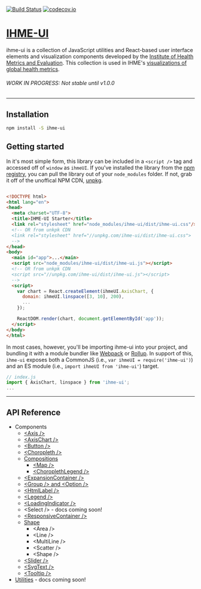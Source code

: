 [![Build Status](https://travis-ci.org/ihmeuw/ihme-ui.svg?branch=master)](https://travis-ci.org/ihmeuw/ihme-ui) [![codecov.io](https://codecov.io/github/ihmeuw/ihme-ui/coverage.svg?branch=master)](https://codecov.io/github/ihmeuw/ihme-ui?branch=master)

# [IHME-UI](https://github.com/ihmeuw/ihme-ui)

ihme-ui is a collection of JavaScript utilities and React-based user interface elements and visualization components developed by the [Institute of Health Metrics and Evaluation](http://healthdata.org).
This collection is used in IHME's [visualizations of global health metrics](http://www.healthdata.org/results/data-visualizations).

###### WORK IN PROGRESS: Not stable until v1.0.0

---

## Installation

```sh
npm install -S ihme-ui
```

## Getting started

In it's most simple form, this library can be included in a `<script />` tag and accessed off of `window` as `ihmeUI`.
If you've installed the library from the [npm registry](https://www.npmjs.com/package/ihme-ui), you can pull the library out of your `node_modules` folder.
If not, grab it off of the unoffical NPM CDN, [unpkg](https://unpkg.com/#/).
```html

<!DOCTYPE html>
<html lang="en">
<head>
  <meta charset="UTF-8">
  <title>IHME-UI Starter</title>
  <link rel="stylesheet" href="node_modules/ihme-ui/dist/ihme-ui.css"/>
  <!-- OR from unkpk CDN
  <link rel="stylesheet" href="//unpkg.com/ihme-ui/dist/ihme-ui.css">
  -->
</head>
<body>
  <main id="app">...</main>
  <script src="node_modules/ihme-ui/dist/ihme-ui.js"></script>
  <!-- OR from unkpk CDN
  <script src="//unpkg.com/ihme-ui/dist/ihme-ui.js"></script>
  -->
  <script>
    var chart = React.createElement(ihmeUI.AxisChart, {
      domain: ihmeUI.linspace([3, 10], 200),
      ...
    });

    ReactDOM.render(chart, document.getElementById('app'));
  </script>
</body>
</html>
```

In most cases, however, you'll be importing ihme-ui into your project, and bundling it with a module bundler like [Webpack](https://webpack.github.io/) or [Rollup](http://rollupjs.org/).
In support of this, `ihme-ui` exposes both a CommonJS (i.e., `var ihmeUI = require('ihme-ui')`) and an ES module (i.e., `import ihmeUI from 'ihme-ui'`) target.
```javascript
// index.js
import { AxisChart, linspace } from 'ihme-ui';
...

```

---

## API Reference
* Components
  * [\<Axis /\>](https://github.com/ihmeuw/ihme-ui/blob/master/src/ui/axis/README.md)
  * [\<AxisChart /\>](https://github.com/ihmeuw/ihme-ui/blob/master/src/ui/axis-chart/README.md)
  * [\<Button /\>](https://github.com/ihmeuw/ihme-ui/blob/master/src/ui/button/README.md)
  * [\<Choropleth /\>](https://github.com/ihmeuw/ihme-ui/blob/master/src/ui/choropleth/README.md)
  * [Compositions](https://github.com/ihmeuw/ihme-ui/blob/master/src/ui/compositions/README.md)
    * [\<Map \/>](https://github.com/ihmeuw/ihme-ui/blob/master/src/ui/compositions/map/README.md)
    * [\<ChoroplethLegend /\>](https://github.com/ihmeuw/ihme-ui/blob/master/src/ui/compositions/choropleth-legend/README.md)
  * [\<ExpansionContainer /\>](https://github.com/ihmeuw/ihme-ui/blob/master/src/ui/expansion-container/README.md)
  * [\<Group /\> and \<Option /\>](https://github.com/ihmeuw/ihme-ui/blob/master/src/ui/group/README.md)
  * [\<HtmlLabel /\>](https://github.com/ihmeuw/ihme-ui/blob/master/src/ui/html-label/README.md)
  * [\<Legend /\>](https://github.com/ihmeuw/ihme-ui/blob/master/src/ui/legend/README.md)
  * [\<LoadingIndicator /\>](https://github.com/ihmeuw/ihme-ui/blob/master/src/ui/loading-indicator/README.md)
  * \<Select /\> - docs coming soon!
  * [\<ResponsiveContainer /\>](https://github.com/ihmeuw/ihme-ui/blob/master/src/ui/responsive-container/README.md)
  * [Shape](https://github.com/ihmeuw/ihme-ui/blob/master/src/ui/shape/README.md)
    * \<Area /\>
    * \<Line /\>
    * \<MultiLine /\>
    * \<Scatter /\>
    * \<Shape /\>
  * [\<Slider /\>](https://github.com/ihmeuw/ihme-ui/blob/master/src/ui/slider/README.md)
  * [\<SvgText /\>](https://github.com/ihmeuw/ihme-ui/blob/master/src/ui/svg-text/README.md)
  * [\<Tooltip /\>](https://github.com/ihmeuw/ihme-ui/blob/master/src/ui/tooltip/README.md)
* [Utilities](https://github.com/ihmeuw/ihme-ui/tree/master/src/utils) - docs coming soon!

